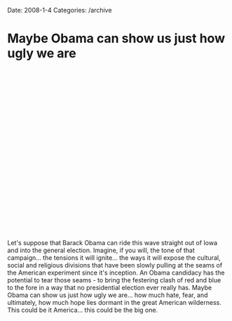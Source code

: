 Date: 2008-1-4
Categories: /archive

# Maybe Obama can show us just how ugly we are

<object width="425" height="373"><param name="movie" value="http://www.youtube.com/v/yqoFwZUp5vc&rel=1&border=1"></param><param name="wmode" value="transparent"></param><embed src="http://www.youtube.com/v/yqoFwZUp5vc&rel=1&border=1" type="application/x-shockwave-flash" wmode="transparent" width="425" height="373"></embed></object>

Let's suppose that Barack Obama can ride this wave straight out of Iowa and into the general election.  Imagine, if you will, the tone of that campaign... the tensions it will ignite... the ways it will expose the cultural, social and religious divisions that have been slowly pulling at the seams of the American experiment since it's inception.  An Obama candidacy has the potential to tear those seams - to bring the festering clash of red and blue to the fore in a way that no presidential election ever really has.  Maybe Obama can show us just how ugly we are... how much hate, fear, and ultimately, how much hope lies dormant in the great American wilderness. This could be it America... this could be the big one.
